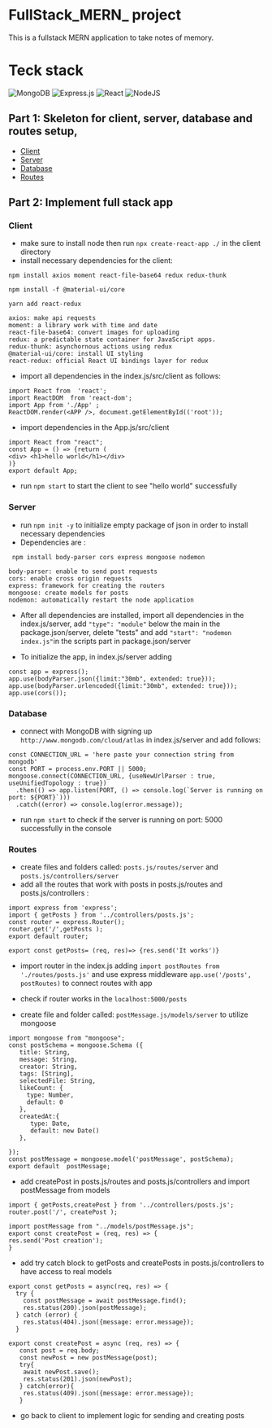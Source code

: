 # FullStack_MERN_ project
This is a fullstack MERN application to take notes of memory.  

# Teck stack 
![MongoDB](https://img.shields.io/badge/MongoDB-%234ea94b.svg?style=for-the-badge&logo=mongodb&logoColor=white) ![Express.js](https://img.shields.io/badge/express.js-%23404d59.svg?style=for-the-badge&logo=express&logoColor=%2361DAFB)
![React](https://img.shields.io/badge/React-20232A?style=for-the-badge&logo=react&logoColor=61DAFB) 
![NodeJS](https://img.shields.io/badge/Node.js-43853D?style=for-the-badge&logo=node.js&logoColor=white)

## Part 1:  Skeleton for client, server, database and routes setup, 

- [Client](#client)
- [Server](#server)
- [Database](#database)
- [Routes](#routes)

## Part 2: Implement full stack app



### Client

- make sure to install node then run `npx create-react-app ./` in the client directory
- install necessary dependencies for the client:  

`npm install axios moment react-file-base64 redux redux-thunk`

`npm install -f @material-ui/core`

`yarn add react-redux`

```
axios: make api requests
moment: a library work with time and date
react-file-base64: convert images for uploading
redux: a predictable state container for JavaScript apps.
redux-thunk: asynchornous actions using redux 
@material-ui/core: install UI styling
react-redux: official React UI bindings layer for redux
```
- import all dependencies in the index.js/src/client as follows: 
``` 
import React from  'react';
import ReactDOM  from 'react-dom';
import App from './App' ; 
ReactDOM.render(<APP />, document.getElementById(('root'));  
```
- import dependencies in the App.js/src/client
```
import React from "react";
const App = () => {return (
<div> <h1>hello world</h1></div>
)}
export default App;  
```
- run `npm start` to start the client to see "hello world" successfully
### Server

- run `npm init -y` to initialize empty package of json in order to install necessary dependencies
- Dependencies are : 

` npm install body-parser cors express mongoose nodemon`
```
body-parser: enable to send post requests
cors: enable cross origin requests 
express: framework for creating the routers
mongoose: create models for posts
nodemon: automatically restart the node application 
```
- After all dependencies are installed, import all dependencies in the index.js/server, add `"type": "module"` below the main in the package.json/server, delete "tests" and add `"start": "nodemon index.js"`in the scripts part in package.json/server
 
- To initialize the app, in index.js/server adding 
```
const app = express();
app.use(bodyParser.json({limit:"30mb", extended: true})); 
app.use(bodyParser.urlencoded({limit:"30mb", extended: true})); 
app.use(cors()); 
```

### Database

- connect with MongoDB with signing up `http://www.mongodb.com/cloud/atlas` in index.js/server and add follows:
```
const CONNECTION_URL = 'here paste your connection string from mongodb'
const PORT = process.env.PORT || 5000; 
mongoose.connect(CONNECTION_URL, {useNewUrlParser : true, useUnifiedTopology : true})
  .then(() => app.listen(PORT, () => console.log(`Server is running on port: ${PORT}`)))
  .catch((error) => console.log(error.message)); 
```
- run `npm start` to check if the server is running on port: 5000 successfully in the console 

### Routes
- create files and folders called: `posts.js/routes/server` and `posts.js/controllers/server`
- add all the routes that work with posts in posts.js/routes and posts.js/controllers : 
```
import express from 'express';
import { getPosts } from '../controllers/posts.js';
const router = express.Router(); 
router.get('/',getPosts );
export default router; 
```
```
export const getPosts= (req, res)=> {res.send('It works')}
```
- import router in the index.js adding `import postRoutes from './routes/posts.js'` and use express middleware `app.use('/posts', postRoutes)` to connect routes with app 
- check if router works in the `localhost:5000/posts`

- create file and folder called: `postMessage.js/models/server` to utilize mongoose
```
import mongoose from "mongoose";
const postSchema = mongoose.Schema ({
   title: String,
   message: String,
   creator: String,
   tags: [String],
   selectedFile: String,
   likeCount: {
     type: Number,
     default: 0
   }, 
   createdAt:{
      type: Date,
      default: new Date()
   },

}); 
const postMessage = mongoose.model('postMessage', postSchema);
export default  postMessage; 
``` 
- add createPost in posts.js/routes and posts.js/controllers and import postMessage from models
```
import { getPosts,createPost } from '../controllers/posts.js';
router.post('/', createPost );
```
```
import postMessage from "../models/postMessage.js";
export const createPost = (req, res) => {
res.send('Post creation'); 
}
```

- add try catch block to getPosts and createPosts in posts.js/controllers to have access to real models 
```
export const getPosts = async(req, res) => {
  try {
    const postMessage = await postMessage.find();
    res.status(200).json(postMessage);
  } catch (error) {
    res.status(404).json({message: error.message}); 
  }
  
export const createPost = async (req, res) => {
   const post = req.body; 
   const newPost = new postMessage(post);
   try{
    await newPost.save(); 
    res.status(201).json(newPost);  
   } catch(error){
    res.status(409).json({message: error.message}); 
   }
```
- go back to client to implement logic for sending and creating posts 



